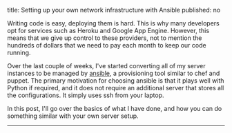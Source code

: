 title: Setting up your own network infrastructure with Ansible
published: no

Writing code is easy, deploying them is hard. This is why many developers opt
for services such as Heroku and Google App Engine. However, this means that we
give up control to these providers, not to mention the hundreds of dollars
that we need to pay each month to keep our code running.

Over the last couple of weeks, I've started converting all of my server
instances to be managed by [ansible][ansible], a provisioning tool similar to
chef and puppet. The primary motivation for choosing ansible is that it plays
well with Python if required, and it does not require an additional server that
stores all the configurations. It simply uses ssh from your laptop.

[ansible]: http://www.ansible.com/

In this post, I'll go over the basics of what I have done, and how you can do
something similar with your own server setup.

-------------------------------------------------------------------------------

